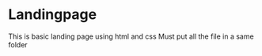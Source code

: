 # Landingpage
This is basic landing page using html and css 
Must put all the file in a same folder 
